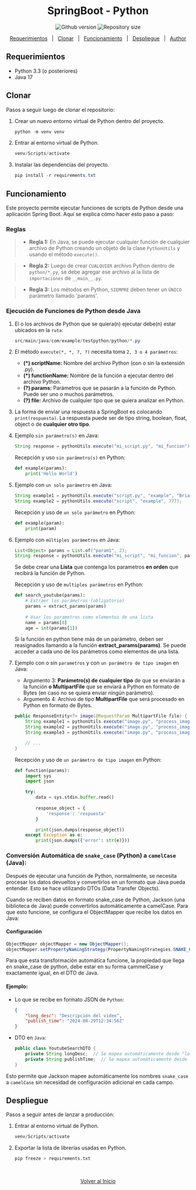 
<h1 align="center">SpringBoot - Python</h1>

<p align="center">
  <img alt="Github version" src="https://img.shields.io/badge/version-1.0-blue?color=56BEB8">
  <img alt="Repository size" src="https://img.shields.io/github/repo-size/brianuceda/testpython?color=56BEB8">
</p>

<p align="center">
  <a href="#requerimientos">Requerimientos</a> &#xa0; | &#xa0;
  <a href="#clonar">Clonar</a> &#xa0; | &#xa0;
  <a href="#funcionamiento">Funcionamiento</a> &#xa0; | &#xa0;
  <a href="#despliegue">Despliegue</a> &#xa0; | &#xa0;
  <a href="https://github.com/brianuceda" target="_blank">Author</a>
</p>

## Requerimientos

- Python 3.3 (o posteriores)
- Java 17

## Clonar

Pasos a seguir luego de clonar el repositorio:

1. Crear un nuevo entorno virtual de Python dentro del proyecto.

    ```powershell
    python -m venv venv
    ```

2. Entrar al entorno virtual de Python.

    ```powershell
    venv/Scripts/activate
    ```

3. Instalar las dependencias del proyecto.

    ```powershell
    pip install -r requirements.txt
    ```

## Funcionamiento

Este proyecto permite ejecutar funciones de scripts de Python desde una aplicación Spring Boot. Aquí se explica cómo hacer esto paso a paso:

### Reglas

> * **Regla 1:** En Java, se puede ejecutar cualquier función de cualquier archivo de Python creando un objeto de la clase `PythonUtils` y usando el método `execute()`.

> * **Regla 2:** Luego de crear `CUALQUIER` archivo Python dentro de `python/*.py`, se debe agregar ese archivo al la lista de `importaciones` de `__main__.py`.

> * **Regla 3:** Los métodos en Python, `SIEMPRE` deben tener un `ÚNICO` parámetro llamado 'params'.

### Ejecución de Funciones de Python desde Java

1. El o los archivos de Python que se quiera(n) ejecutar debe(n) estar ubicados en la `ruta`:

    ```powershell
    src/main/java/com/example/testpython/python/*.py
    ```

2. El método `execute(*, *, ?, ?)` necesita toma `2, 3 o 4 parámetros`:

    * **(*) scriptName:** Nombre del archivo Python (con o sin la extensión .py).
    * **(*) functionName:** Nombre de la función a ejecutar dentro del archivo Python.
    * **(?) params:** Parámetros que se pasarán a la función de Python. Puede ser uno o muchos parámetros.
    * **(?) file:** Archivo de cualquier tipo que se quiera analizar en Python.

3. La forma de enviar una respuesta a SpringBoot es colocando ``print(respuesta)``. La respuesta puede ser de tipo string, boolean, float, object o de **cualquier otro tipo**.

4. Ejemplo ``sin parámetro(s)`` en Java:

    ```java
    String response = pythonUtils.execute("mi_script.py", "mi_funcion");
    ```

    Recepción y uso ``sin parámetro(s)`` en Python:
    ```python
    def example(params):
        print('Hello World')
    ```

5. Ejemplo con ``un solo parámetro`` en Java: 

    ```java
    String example1 = pythonUtils.execute("script.py", "example", "Brian");
    String example2 = pythonUtils.execute("script", "example", 777);
    ```

    Recepción y uso de ``un solo parámetro`` en Python:

    ```python
    def example(param):
        print(param)
    ```

6. Ejemplo con ``múltiples parámetros`` en Java:

    ```java
    List<Object> params = List.of("param1", 2);
    String response = pythonUtils.execute("mi_script", "mi_funcion", params);
    ```

    Se debe crear una **Lista** que contenga los parametros **en orden** que recibirá la función de Python.

    Recepción y uso de ``multiples parámetros`` en Python:

    ```python
    def search_youtube(params):
        # Extraer los parámetros (obligatorio)
        params = extract_params(params)
        
        # Usar los parametros como elementos de una lista
        name = params[0]
        age = int(params[1])
    ```

    Si la función en python tiene más de un parámetro, deben ser reasignados llamando a la función **extract_params(params)**. Se puede acceder a cada uno de los parámetros como elementos de una lista.

7. Ejemplo con o sin `parametros` y con `un parámetro de tipo imagen` en Java:

    * Argumento 3: **Parámetro(s) de cualquier tipo** de que se enviarán a la función **o MultipartFile** que se enviará a Python en formato de Bytes (en caso no se quiera enviar ningún parámetro).
    * Argumento 4: Archivo de tipo **MultipartFile** que será procesado en Python en formato de Bytes.

    ```java
    public ResponseEntity<?> image(@RequestParam MultipartFile file) {
        String example1 = pythonUtils.execute("image.py", "process_image", file);
        String example2 = pythonUtils.execute("image.py", "process_image" 322, file);
        String example3 = pythonUtils.execute("image.py", "process_image" List.of("Brian", 1), file);

        // ...
    }
    ```

    Recepción y uso de ``un parámetro de tipo imagen`` en Python:
    ```python
    def function(params):
        import sys
        import json

        try:
            data = sys.stdin.buffer.read()
            
            response_object = {
                'response': 'respuesta'
            }

            print(json.dumps(response_object))
        except Exception as e:
            print(json.dumps({'error': str(e)}))
    ```

### Conversión Automática de ``snake_case`` **(Python)** a ``camelCase`` **(Java)**:
Después de ejecutar una función de Python, normalmente, se necesita procesar los datos devueltos y convertirlos en un formato que Java pueda entender. Esto se hace utilizando DTOs (Data Transfer Objects).

Cuando se reciben datos en formato snake_case de Python, Jackson (una biblioteca de Java) puede convertirlos automáticamente a camelCase. Para que esto funcione, se configura el ObjectMapper que recibe los datos en Java:

#### Configuración

```java
ObjectMapper objectMapper = new ObjectMapper();
objectMapper.setPropertyNamingStrategy(PropertyNamingStrategies.SNAKE_CASE);
```

Para que esta transformación automática funcione, la propiedad que llega en snake_case de python, debe estar en su forma cammelCase y exactamente igual, en el DTO de Java.

#### Ejemplo:

* Lo que se recibe en formato JSON de `Python`:

    ```json
    {
        "long_desc": "Descripción del video",
        "publish_time": "2024-08-29T12:34:56Z"
    }
    ```

* DTO en `Java`:

    ```java
    public class YoutubeSearchDTO {
        private String longDesc;  // Se mapea automáticamente desde "long_desc"
        private String publishTime;  // Se mapea automáticamente desde "publish_time"
    }
    ```

Esto permite que Jackson mapee automáticamente los nombres `snake_case` a `camelCase` sin necesidad de configuración adicional en cada campo.

## Despliegue
Pasos a seguir antes de lanzar a producción:

1. Entrar al entorno virtual de Python.
    ```powershell
    venv/Scripts/activate
    ```

2. Exportar la lista de librerías usadas en Python.
    ```python
    pip freeze > requirements.txt
    ```

<br>

<p align="center">
  <a href="#springboot---python">Volver al Inicio</a>
</p>
